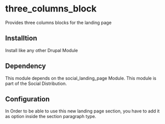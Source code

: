 # three_columns_block
Provides three columns blocks for the landing page

## Installtion

Install like any other Drupal Module

## Dependency

This module depends on the social_landing_page Module. This module is part of the Social Distribution.

## Configuration

In Order to be able to use this new landing page section, you have to add it as option inside the section
paragraph type.



